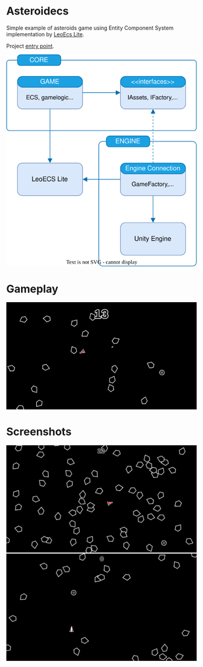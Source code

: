 # Asteroidecs
Simple example of asteroids game using Entity Component System implementation by [LeoEcs Lite](https://github.com/Leopotam/ecslite). 

Project [entry point](/src/Asteroidecs/Assets/CodeBase/EntryPoint.cs).

<p align="center">
  <img width="600" src="doc/arch.svg" alt="Simple Architecture">
</p>

# Gameplay
<p align="center">
  <img width="600" src="doc/gameplay.gif" alt="Gameplay">
</p>


# Screenshots
<p align="center">
  <img width="600" src="doc/screen_0.png" alt="Gameplay">
  <img width="600" src="doc/screen_1.png" alt="Gameplay">
</p>


